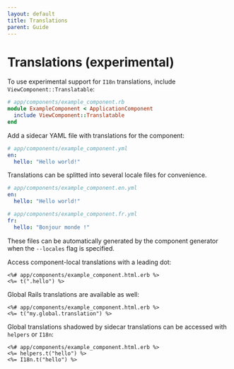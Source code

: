 ```yaml
---
layout: default
title: Translations
parent: Guide
---
```


# Translations (experimental)

To use experimental support for `I18n` translations, include `ViewComponent::Translatable`:

```ruby
# app/components/example_component.rb
module ExampleComponent < ApplicationComponent
  include ViewComponent::Translatable
end
```

Add a sidecar YAML file with translations for the component:

```yml
# app/components/example_component.yml
en:
  hello: "Hello world!"
```

Translations can be splitted into several locale files for convenience.

```yml
# app/components/example_component.en.yml
en:
  hello: "Hello world!"

# app/components/example_component.fr.yml
fr:
  hello: "Bonjour monde !"
```

These files can be automatically generated by the component generator when the `--locales` flag is specified.

Access component-local translations with a leading dot:

```erb
<%# app/components/example_component.html.erb %>
<%= t(".hello") %>
```

Global Rails translations are available as well:

```erb
<%# app/components/example_component.html.erb %>
<%= t("my.global.translation") %>
```

Global translations shadowed by sidecar translations can be accessed with `helpers` or `I18n`:

```erb
<%# app/components/example_component.html.erb %>
<%= helpers.t("hello") %>
<%= I18n.t("hello") %>
```
